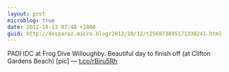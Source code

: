 ```yaml
---
layout: post
microblog: true
date: 2012-10-13 07:48 +1000
guid: http://desparoz.micro.blog/2012/10/12/t256873895171338241.html
---
```

PADI IDC at Frog Dive Willoughby. Beautiful day to finish off (at Clifton Gardens Beach) [pic] — [t.co/rBiru5Rh](http://t.co/rBiru5Rh)
